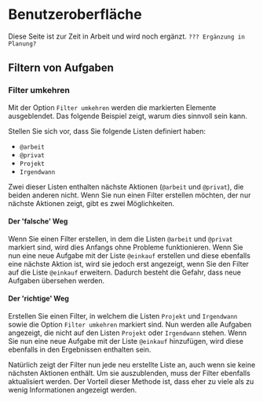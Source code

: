 Benutzeroberfläche
==================

Diese Seite ist zur Zeit in Arbeit und wird noch ergänzt. `??? Ergänzung in Planung?`

## Filtern von Aufgaben

### Filter umkehren

Mit der Option `Filter umkehren` werden die markierten Elemente ausgeblendet. Das folgende Beispiel zeigt, warum dies sinnvoll sein kann.

Stellen Sie sich vor, dass Sie folgende Listen definiert haben:

- `@arbeit`
- `@privat`
- `Projekt`
- `Irgendwann`

Zwei dieser Listen enthalten nächste Aktionen (`@arbeit` und `@privat`), die beiden anderen nicht. Wenn Sie nun einen Filter erstellen möchten, der nur nächste Aktionen zeigt, gibt es zwei Möglichkeiten.

#### Der 'falsche' Weg

Wenn Sie einen Filter erstellen, in dem die Listen `@arbeit` und `@privat` markiert sind, wird dies Anfangs ohne Probleme funktionieren. Wenn Sie nun eine neue Aufgabe mit der Liste `@einkauf` erstellen und diese ebenfalls eine nächste Aktion ist, wird sie jedoch erst angezeigt, wenn Sie den Filter auf die Liste `@einkauf` erweitern. Dadurch besteht die Gefahr, dass neue Aufgaben übersehen werden.

#### Der 'richtige' Weg

Erstellen Sie einen Filter, in welchem die Listen `Projekt` und `Irgendwann` sowie die Option `Filter umkehren` markiert sind. Nun werden alle Aufgaben angezeigt, die nicht auf den Listen `Projekt` oder `Irgendwann` stehen. Wenn Sie nun eine neue Aufgabe mit der Liste `@einkauf` hinzufügen, wird diese ebenfalls in den Ergebnissen enthalten sein.

Natürlich zeigt der Filter nun jede neu erstellte Liste an, auch wenn sie keine nächsten Aktionen enthält. Um sie auszublenden, muss der Filter ebenfalls aktualisiert werden.
Der Vorteil dieser Methode ist, dass eher zu viele als zu wenig Informationen angezeigt werden.
